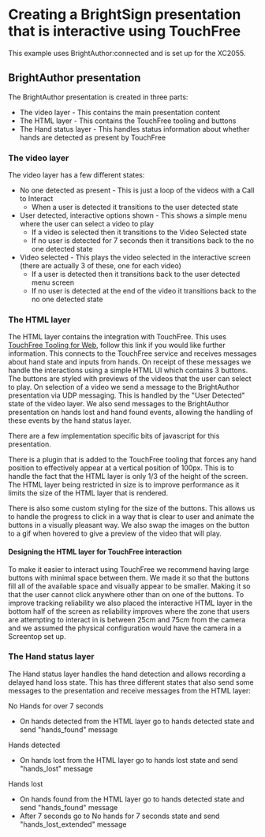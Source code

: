 # Creating a BrightSign presentation that is interactive using TouchFree

This example uses BrightAuthor:connected and is set up for the XC2055.

## BrightAuthor presentation

The BrightAuthor presentation is created in three parts:

-   The video layer - This contains the main presentation content
-   The HTML layer - This contains the TouchFree tooling and buttons
-   The Hand status layer - This handles status information about whether hands are detected as present by TouchFree

### The video layer

The video layer has a few different states:

-   No one detected as present - This is just a loop of the videos with a Call to Interact
    -   When a user is detected it transitions to the user detected state
-   User detected, interactive options shown - This shows a simple menu where the user can select a video to play
    -   If a video is selected then it transitions to the Video Selected state
    -   If no user is detected for 7 seconds then it transitions back to the no one detected state
-   Video selected - This plays the video selected in the interactive screen (there are actually 3 of these, one for each video)
    -   If a user is detected then it transitions back to the user detected menu screen
    -   If no user is detected at the end of the video it transitions back to the no one detected state

### The HTML layer

The HTML layer contains the integration with TouchFree. This uses [TouchFree Tooling for Web](https://docs.ultraleap.com/touchfree-user-manual/tooling-for-web.html), follow this link if you would like further information.
This connects to the TouchFree service and receives messages about hand state and inputs from hands.
On receipt of these messages we handle the interactions using a simple HTML UI which contains 3 buttons.
The buttons are styled with previews of the videos that the user can select to play.
On selection of a video we send a message to the BrightAuthor presentation via UDP messaging. This is handled by the "User Detected" state of the video layer.
We also send messages to the BrightAuthor presentation on hands lost and hand found events, allowing the handling of these events by the hand status layer.

There are a few implementation specific bits of javascript for this presentation.

There is a plugin that is added to the TouchFree tooling that forces any hand position to effectively appear at a vertical position of 100px.
This is to handle the fact that the HTML layer is only 1/3 of the height of the screen.
The HTML layer being restricted in size is to improve performance as it limits the size of the HTML layer that is rendered.

There is also some custom styling for the size of the buttons.
This allows us to handle the progress to click in a way that is clear to user and animate the buttons in a visually pleasant way.
We also swap the images on the button to a gif when hovered to give a preview of the video that will play.

#### Designing the HTML layer for TouchFree interaction

To make it easier to interact using TouchFree we recommend having large buttons with minimal space between them.
We made it so that the buttons fill all of the available space and visually appear to be smaller. Making it so that the user cannot click anywhere other than on one of the buttons.
To improve tracking reliability we also placed the interactive HTML layer in the bottom half of the screen as reliability improves where the zone that users are attempting to interact in is between 25cm and 75cm from the camera and we assumed the physical configuration would have the camera in a Screentop set up.

### The Hand status layer

The Hand status layer handles the hand detection and allows recording a delayed hand loss state.
This has three different states that also send some messages to the presentation and receive messages from the HTML layer:

No Hands for over 7 seconds

-   On hands detected from the HTML layer go to hands detected state and send "hands_found" message

Hands detected

-   On hands lost from the HTML layer go to hands lost state and send "hands_lost" message

Hands lost

-   On hands found from the HTML layer go to hands detected state and send "hands_found" message
-   After 7 seconds go to No hands for 7 seconds state and send "hands_lost_extended" message
